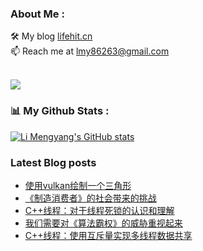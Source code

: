### About Me : 

🛠 My blog <a href="https://lifehit.cn/">lifehit.cn</a><br>
📫 Reach me at <a href="mailto:lmy86263@gmail.com">lmy86263@gmail.com</a><br><br>

<p><img src="https://gpvc.arturio.dev/limeya"><p>

### 📊 My Github Stats :
[![Li Mengyang's GitHub stats](https://github-readme-stats.vercel.app/api?username=limeya&show_icons=true&theme=dracula)](https://github.com/limeya/limeya)

### Latest Blog posts
<!-- BLOG-POST-LIST:START -->
- [使用vulkan绘制一个三角形](https://limeya.github.io/2023/02/12/ji-suan-ji-tu-xing-xue/vulkan/shi-yong-vulkan-hui-zhi-yi-ge-san-jiao-xing/)
- [《制造消费者》的社会带来的挑战](https://limeya.github.io/2023/01/08/du-shu-gan-wu/zhi-zao-xiao-fei-zhe-de-she-hui-dai-lai-de-tiao-zhan/)
- [C++线程：对于线程死锁的认识和理解](https://limeya.github.io/2022/12/04/bian-cheng-zhi-dao/c-xian-cheng-dui-yu-xian-cheng-si-suo-de-ren-shi-he-li-jie/)
- [我们需要对《算法霸权》的威胁重视起来](https://limeya.github.io/2022/12/04/du-shu-gan-wu/wo-men-xu-yao-dui-suan-fa-ba-quan-de-wei-xie-chong-shi-qi-lai/)
- [C++线程：使用互斥量实现多线程数据共享](https://limeya.github.io/2022/12/01/bian-cheng-zhi-dao/c-xian-cheng-shi-yong-hu-chi-liang-shi-xian-duo-xian-cheng-shu-ju-gong-xiang/)
<!-- BLOG-POST-LIST:END -->

